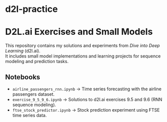 # d2l-practice
# D2L.ai Exercises and Small Models

This repository contains my solutions and experiments from *Dive into Deep Learning* (d2l.ai).  
It includes small model implementations and learning projects for sequence modeling and prediction tasks.

## Notebooks
- `airline_passengers_rnn.ipynb` → Time series forecasting with the airline passengers dataset.  
- `exercise_9_5_9_6.ipynb` → Solutions to d2l.ai exercises 9.5 and 9.6 (RNN sequence modeling).  
- `ftse_stock_predictor.ipynb` → Stock prediction experiment using FTSE time series data.  
